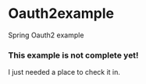 # Oauth2example
Spring Oauth2 example

<h3>This example is not complete yet!</h3>
I just needed a place to check it in.
